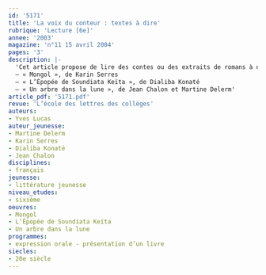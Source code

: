 ```yaml
---
id: '5171'
title: 'La voix du conteur : textes à dire'
rubrique: 'Lecture [6e]'
annee: '2003'
magazine: 'n°11 15 avril 2004'
pages: '3'
description: |-
  'Cet article propose de lire des contes ou des extraits de romans à des élèves de sixième.
  – « Mongol », de Karin Serres
  – « L’Épopée de Soundiata Keïta », de Dialiba Konaté
  – « Un arbre dans la lune », de Jean Chalon et Martine Delerm'
article_pdf: '5171.pdf'
revue: 'L’école des lettres des collèges'
auteurs:
- Yves Lucas
auteur_jeunesse:
- Martine Delerm
- Karin Serres
- Dialiba Konaté
- Jean Chalon
disciplines:
- français
jeunesse:
- littérature jeunesse
niveau_etudes:
- sixième
oeuvres:
- Mongol
- L’Épopée de Soundiata Keïta
- Un arbre dans la lune
programmes:
- expression orale - présentation d’un livre
siecles:
- 20e siècle
---
```

